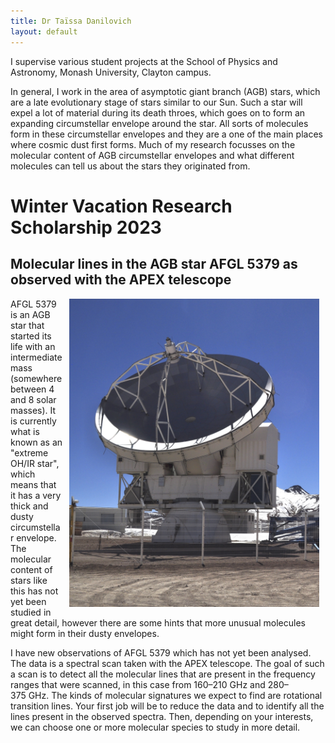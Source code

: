 ```yaml
---
title: Dr Taïssa Danilovich
layout: default
---
```


I supervise various student projects at the School of Physics and Astronomy, Monash University, Clayton campus.

In general, I work in the area of asymptotic giant branch (AGB) stars, which are a late evolutionary stage of stars similar to our Sun. Such a star will expel a lot of material during its death throes, which goes on to form an expanding circumstellar envelope around the star. All sorts of molecules form in these circumstellar envelopes and they are a one of the main places where cosmic dust first forms. Much of my research focusses on the molecular content of AGB circumstellar envelopes and what different molecules can tell us about the stars they originated from.

# Winter Vacation Research Scholarship 2023

## Molecular lines in the AGB star AFGL 5379 as observed with the APEX telescope

<img src="/images/APEX.JPG" align="right" width="400px" hspace="10" alt="A photo of the APEX telescope, located in Chile." title="The APEX telescope, located on Llano de Chajnantor in northern Chile.">
AFGL 5379 is an AGB star that started its life with an intermediate mass (somewhere between 4 and 8 solar masses). It is currently what is known as an "extreme OH/IR star", which means that it has a very thick and dusty circumstellar envelope. The molecular content of stars like this has not yet been studied in great detail, however there are some hints that more unusual molecules might form in their dusty envelopes.

I have new observations of AFGL 5379 which has not yet been analysed. The data is a spectral scan taken with the APEX telescope. The goal of such a scan is to detect all the molecular lines that are present in the frequency ranges that were scanned, in this case from 160–210 GHz and 280–375 GHz. The kinds of molecular signatures we expect to find are rotational transition lines. Your first job will be to reduce the data and to identify all the lines present in the observed spectra. Then, depending on your interests, we can choose one or more molecular species to study in more detail.
